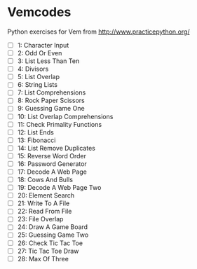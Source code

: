 # Vemcodes

Python exercises for Vem from http://www.practicepython.org/

- [ ] 1: Character Input  
- [ ] 2: Odd Or Even  
- [ ] 3: List Less Than Ten    
- [ ] 4: Divisors    
- [ ] 5: List Overlap    
- [ ] 6: String Lists    
- [ ] 7: List Comprehensions    
- [ ] 8: Rock Paper Scissors      
- [ ] 9: Guessing Game One      
- [ ] 10: List Overlap Comprehensions    
- [ ] 11: Check Primality Functions      
- [ ] 12: List Ends  
- [ ] 13: Fibonacci    
- [ ] 14: List Remove Duplicates    
- [ ] 15: Reverse Word Order      
- [ ] 16: Password Generator        
- [ ] 17: Decode A Web Page        
- [ ] 18: Cows And Bulls      
- [ ] 19: Decode A Web Page Two        
- [ ] 20: Element Search  
- [ ] 21: Write To A File  
- [ ] 22: Read From File  
- [ ] 23: File Overlap    
- [ ] 24: Draw A Game Board    
- [ ] 25: Guessing Game Two      
- [ ] 26: Check Tic Tac Toe    
- [ ] 27: Tic Tac Toe Draw    
- [ ] 28: Max Of Three  
